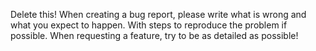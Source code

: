Delete this! When creating a bug report, please write what is wrong and what you expect to happen. With steps to reproduce the problem if possible. When requesting a feature, try to be as detailed as possible!
